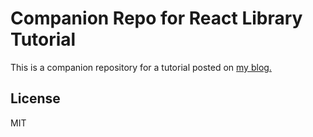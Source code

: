 Companion Repo for React Library Tutorial
=====

This is a companion repository for a tutorial posted on [my blog.](https://www.madelyneriksen.com/react-component-library-tutorial)

## License
MIT
